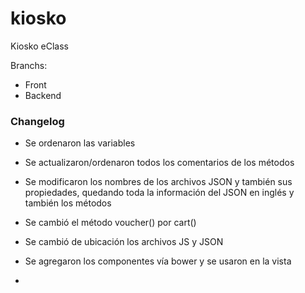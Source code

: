 kiosko
======

Kiosko eClass

Branchs:
- Front
- Backend

### Changelog
* Se ordenaron las variables
* Se actualizaron/ordenaron todos los comentarios de los métodos
* Se modificaron los nombres de los archivos JSON y también sus propiedades, quedando toda la información del JSON en inglés y también los métodos
* Se cambió el método voucher() por cart()

* Se cambió de ubicación los archivos JS y JSON
* Se agregaron los componentes vía bower y se usaron en la vista

* 
